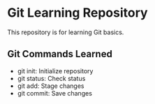 # Git Learning Repository

This repository is for learning Git basics.

## Git Commands Learned
- git init: Initialize repository
- git status: Check status
- git add: Stage changes
- git commit: Save changes

